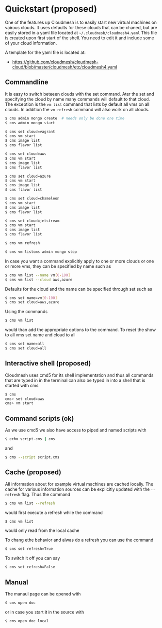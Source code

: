 # Quickstart (proposed)

One of the features up Cloudmesh is to easily start new virtual machines on
vairous clouds. It uses defaults for these clouds that can be chaned, but are
easily stored in a yaml file located at  `~/.cloudmesh/cloudmesh4.yaml` This
file is  created upon first start of the shell. You need to edit it and include
some of your cloud information.

A template for the yaml file is located at:

* <https://github.com/cloudmesh/cloudmesh-cloud/blob/master/cloudmesh/etc/cloudmesh4.yaml>

## Commandline 

It is easy to switch beteeen clouds with the set command. Ater the set and
specifying the cloud by name many commands will default to that cloud. The
exception is the `vm list` command that lists by default all vms on all clouds.
In addition the `vm refresh` command will also work on all clouds.

```bash
$ cms admin mongo create  # needs only be done one time
$ cms admin mongo start

$ cms set cloud=vagrant
$ cms vm start
$ cms image list
$ cms flavor list

$ cms set cloud=aws
$ cms vm start
$ cms image list
$ cms flavor list

$ cms set cloud=azure
$ cms vm start
$ cms image list
$ cms flavor list

$ cms set cloud=chameleon
$ cms vm start
$ cms image list
$ cms flavor list

$ cms set cloud=jetstream
$ cms vm start
$ cms image list
$ cms flavor list

$ cms vm refresh

$ cms vm listcms admin mongo stop

```

In case you want a command explicitly apply to one or more clouds or one or more
vms, they can be specified by name such as

```bash
$ cms vm list --name vm[0-100]
$ cms vm list --cloud aws,azure
```

Defaults for the cloud and the name can be specified through set such as

```bash
$ cms set name=vm[0-100]
$ cms set cloud=aws,azure
```

Using the commands

```bash
$ cms vm list
```

would than add the appropriate options to the command. To reset the show to all
vms set name and cloud to all


```bash
$ cms set name=all
$ cms set cloud=all
```


## Interactive shell (proposed)

Cloudmesh uses cmd5 for its shell implementation and thus all commands that are
typed in in the terminal can also be typed in into a shell that is started with
cms

```bash
$ cms
cms> set cloud=aws
cms> vm start
```

## Command scripts (ok)

As we use cmd5 we also have access to piped and named scripts with

```bash
$ echo script.cms | cms
```

and

```bash
$ cms --script script.cms
```

## Cache (proposed)

All information about for example virtual machines are cached locally. The cache
for various information sources can be explicitly updated with the `--refresh`
flag. Thus the command

```bash
$ cms vm list --refresh
```

would first execute a refresh while the command

```bash
$ cms vm list 
```

would only read from the local cache

To chang ethe behavior and alwas do a refresh you can use the command

```bash
$ cms set refresh=True
```

To switch it off you can say 

```bash
$ cms set refresh=False
```

## Manual 

The manaul page can be opened with 

```bash
$ cms open doc
```

or in case you start it in the source with 

```bash
$ cms open doc local
```



